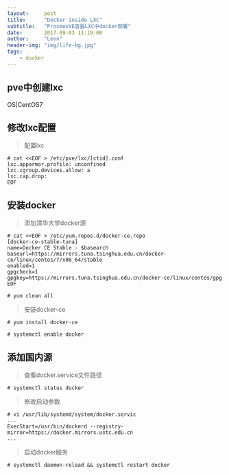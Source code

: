 ```yaml
---
layout:     post
title:      "Docker inside LXC"
subtitle:   "ProxmoxVE容器LXC中docker部署"
date:       2017-09-03 11:19:00
author:     "Leon"
header-img: "img/life-bg.jpg"
tags:
    - docker
---
```



## pve中创建lxc

OS|CentOS7



## 修改lxc配置

> 配置lxc

```
# cat <<EOF > /etc/pve/lxc/[ctid].conf 
lxc.apparmor.profile: unconfined
lxc.cgroup.devices.allow: a
lxc.cap.drop: 
EOF
```


## 安装docker

> 添加清华大学docker源

```
# cat <<EOF > /etc/yum.repos.d/docker-ce.repo
[docker-ce-stable-tuna]
name=Docker CE Stable - $basearch
baseurl=https://mirrors.tuna.tsinghua.edu.cn/docker-ce/linux/centos/7/x86_64/stable
enabled=1
gpgcheck=1
gpgkey=https://mirrors.tuna.tsinghua.edu.cn/docker-ce/linux/centos/gpg
EOF

# yum clean all
```

> 安装docker-ce

```
# yum install docker-ce

# systemctl enable docker
```


## 添加国内源

> 查看docker.service文件路径

```
# systemctl status docker
```

> 修改启动参数

```
# vi /usr/lib/systemd/system/docker.servic
...
ExecStart=/usr/bin/dockerd --registry-mirror=https://docker.mirrors.ustc.edu.cn
...
```

> 启动docker服务

```
# systemctl daemon-reload && systemctl restart docker
```


